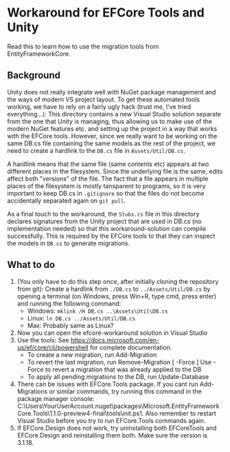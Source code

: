 # Workaround for EFCore Tools and Unity

Read this to learn how to use the migration tools from EntityFrameworkCore.

## Background

Unity does not really integrate well with NuGet package management and the ways
of modern VS project layout. To get these automated tools working, we have to
rely on a fairly ugly hack (trust me, I've tried everything...): This directory
contains a new Visual Studio solution separate from the one that Unity is
managing, thus allowing us to make use of the modern NuGet features etc. and
setting up the project in a way that works with the EFCore tools. However,
since we really want to be working on the same DB.cs file containing the same
models as the rest of the project, we need to create a hardlink to the `DB.cs`
file in `Assets/Util/DB.cs`.

A hardlink means that the same file (same contents etc) appears at two
different places in the filesystem. Since the underlying file is the same,
edits affect both "versions" of the file. The fact that a file appears in
multiple places of the filesystem is mostly tansparent to programs, so it is
very important to keep DB.cs in `.gitignore` so that the files do not become
accidentally separated again on `git pull`.

As a final touch to the workaround, the `Stubs.cs` file in this directory
declares signatures from the Unity project that are used in DB.cs (no
implementation needed) so that this workaround-solution can compile
successfully. This is required by the EFCore tools to that they can inspect the
models in `DB.cs` to generate migrations.

## What to do

1. (You only have to do this step once, after initially cloning the repository
   from git): Create a hardlink from `./DB.cs` to `../Assets/Util/DB.cs` by
   opening a terminal (on Windows, press Win+R, type cmd, press enter) and
   running the following command:
   - Windows: `mklink /H DB.cs ..\Assets\Util\DB.cs`
   - Linux:   `ln DB.cs ../Assets/Util/DB.cs`
   - Max:     Probably same as Linux?
2. Now you can open the efcore-workaround solution in Visual Studio
3. Use the tools: See https://docs.microsoft.com/en-us/ef/core/cli/powershell
   for complete documentation.
   - To create a new migration, run
       Add-Migration <Name>
   - To revert the last migration, run
       Remove-Migration [ -Force ]
     Use -Force to revert a migration that was already applied to the DB
   - To apply all pending migrations to the DB, run
       Update-Database
4. There can be issues with EFCore.Tools package. If you cant run Add-Migrations or similar commands, try running this command in the package       manager console: C:\Users\YourUserAccount\.nuget\packages\Microsoft.EntityFrameworkCore.Tools\1.1.0-preview4-final\tools\init.ps1. Also remember to restart Visual Studio before you try to run EFCore.Tools commands again.
5. If EFCore.Design does not work, try uninstalling both EFCoreTools and EFCore.Design and reinstalling them both. Make sure the version is 3.1.18.
